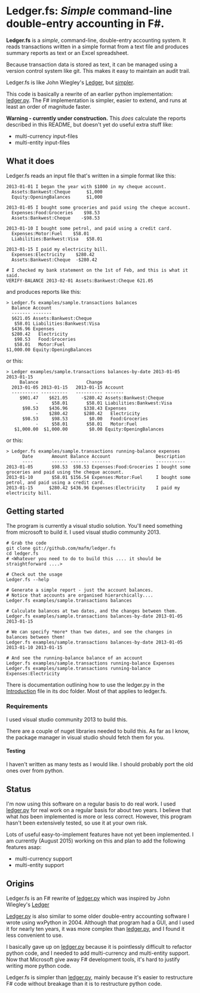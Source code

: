 # Ledger.fs: _Simple_ command-line double-entry accounting in F#.

**Ledger.fs** is a _simple_, command-line, double-entry accounting
system. It reads transactions written in a simple format from a text
file and produces summary reports as text or an Excel spreadsheet.

Because transaction data is stored as text, it can be managed
using a version control system like git. This makes it easy
to maintain an audit trail.

Ledger.fs is like John Wiegley's
[Ledger](http://www.ledger-cli.org/), but [simpler](https://github.com/mafm/ledger.py/blob/master/doc/Ledger.md).

This code is basically a rewrite of an earlier python implementation:
[ledger.py](https://github.com/mafm/ledger.py/). The F# implementation
is simpler, easier to extend, and runs at least an order of magnitude faster.

**Warning - currently under construction.** This _does_ calculate the
reports described in this README, but doesn't yet do useful extra stuff like:
- multi-currency input-files
- multi-entity input-files

## What it does

Ledger.fs reads an input file that's written in a simple format like this:
```
2013-01-01 I began the year with $1000 in my cheque account.
  Assets:Bankwest:Cheque      $1,000
  Equity:OpeningBalances      $1,000

2013-01-05 I bought some groceries and paid using the cheque account.
  Expenses:Food:Groceries    $98.53
  Assets:Bankwest:Cheque    -$98.53

2013-01-10 I bought some petrol, and paid using a credit card.
  Expenses:Motor:Fuel    $58.01
  Liabilities:Bankwest:Visa   $58.01

2013-01-15 I paid my electricity bill.
  Expenses:Electricity    $280.42
  Assets:Bankwest:Cheque  -$280.42

# I checked my bank statement on the 1st of Feb, and this is what it said.
VERIFY-BALANCE 2013-02-01 Assets:Bankwest:Cheque 621.05
```
and produces reports like this:
```
> Ledger.fs examples/sample.transactions balances
  Balance Account
  ------- -------
  $621.05 Assets:Bankwest:Cheque
   $58.01 Liabilities:Bankwest:Visa
  $436.96 Expenses
  $280.42   Electricity
   $98.53   Food:Groceries
   $58.01   Motor:Fuel
$1,000.00 Equity:OpeningBalances
```
or this:
```
> Ledger examples/sample.transactions balances-by-date 2013-01-05 2013-01-15
     Balance                  Change
  2013-01-05 2013-01-15   2013-01-15 Account
  ---------- ----------   ---------- -------
     $901.47    $621.05     -$280.42 Assets:Bankwest:Cheque
           -     $58.01       $58.01 Liabilities:Bankwest:Visa
      $98.53    $436.96      $338.43 Expenses
           -    $280.42      $280.42   Electricity
      $98.53     $98.53        $0.00   Food:Groceries
           -     $58.01       $58.01   Motor:Fuel
   $1,000.00  $1,000.00        $0.00 Equity:OpeningBalances
```
or this:
```
> Ledger.fs examples/sample.transactions running-balance expenses
      Date       Amount Balance Account                 Description
      ----       ------ ------- -------                 -----------
2013-01-05       $98.53  $98.53 Expenses:Food:Groceries I bought some groceries and paid using the cheque account.
2013-01-10       $58.01 $156.54 Expenses:Motor:Fuel     I bought some petrol, and paid using a credit card.
2013-01-15      $280.42 $436.96 Expenses:Electricity    I paid my electricity bill.
```
## Getting started
The program is currently a visual studio solution. You'll need something from microsoft to build it.
I used visual studio community 2013.
```
# Grab the code
git clone git://github.com/mafm/ledger.fs
cd ledger.fs
# <Whatever you need to do to build this .... it should be straightforward ....>

# Check out the usage
Ledger.fs --help

# Generate a simple report - just the account balances.
# Notice that accounts are organised hierarchically....
Ledger.fs examples/sample.transactions balances

# Calculate balances at two dates, and the changes between them.
Ledger.fs examples/sample.transactions balances-by-date 2013-01-05 2013-01-15

# We can specify *more* than two dates, and see the changes in balances between them!
Ledger.fs examples/sample.transactions balances-by-date 2013-01-05 2013-01-10 2013-01-15

# And see the running-balance balance of an account
Ledger.fs examples/sample.transactions running-balance Expenses
Ledger.fs examples/sample.transactions running-balance Expenses:Electricity
```

There is documentation outlining how to use the ledger.py in the
[Introduction](https://github.com/mafm/ledger.py/blob/master/doc/Introduction.md)
file in its doc folder. Most of that applies to ledger.fs.

### Requirements

I used visual studio community 2013 to build this.

There are a couple of nuget libraries needed to build this. As far as
I know, the package manager in visual studio should fetch them for
you.

#### Testing

I haven't written as many tests as I would like. I should probably
port the old ones over from python.

## Status

I'm now using this software on a regular basis to do real work. I used
[ledger.py](https://github.com/mafm/ledger.py/) for real work on a
regular basis for about two years. I believe that what _has_ been
implemented is more or less correct. However, this program hasn't been
extensively tested, so use it at your own risk.

Lots of useful easy-to-implement features have not yet been
implemented. I am currently (August 2015) working on this and
plan to add the following features asap:
- multi-currency support
- multi-entity support

## Origins

Ledger.fs is an F# rewrite of
[ledger.py](https://github.com/mafm/ledger.py/) which was inspired by John Wiegley's
[Ledger](http://www.ledger-cli.org/)

[Ledger.py](https://github.com/mafm/ledger.py/) is also similar to
some older double-entry accounting software I wrote using wxPython in
2004. Although that program had a GUI, and I used it for nearly ten
years, it was more complex than
[ledger.py](https://github.com/mafm/ledger.py/), and I found it less
convenient to use.

I basically gave up on [ledger.py](https://github.com/mafm/ledger.py/)
because it is pointlessly difficult to refactor python code, and I
needed to add multi-currency and multi-entity support. Now that
Microsoft give away F# development tools, it's hard to justify writing
more python code.

Ledger.fs is simpler than
[ledger.py](https://github.com/mafm/ledger.py/), mainly because it's
easier to restructure F# code without breakage than it is to
restructure python code.
